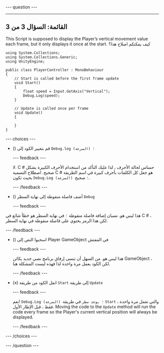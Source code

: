 
--- question ---

---
القائمة: السؤال 3 من 3
---

This Script is supposed to display the Player’s vertical movement value each frame, but it only displays it once at the start. كيف يمكنكم اصلاح هذا؟

```
using System.Collections;
using System.Collections.Generic;
using UnityEngine;

public class PlayerController : MonoBehaviour
{
    // Start is called before the first frame update
    void Start()
    {
        float speed = Input.GetAxis("Vertical");
        Debug.Log(speed);
    }

    // Update is called once per frame
    void Update()
    {

    }
}
```

--- choices ---

- () قم بتغيير الكود إلى `Debug.log (السرعة) ؛`

  --- feedback ---

  لا. C # حساس لحالة الأحرف ، لذا عليك التأكد من استخدام الأحرف الكبيرة بشكل صحيح. اصطلاح التسمية C # هو جعل كل الكلمات بأحرف كبيرة في اسم الطريقة بحيث تكون `Debug.Log (السرعة) ؛` صحيح.

  --- /feedback ---

- () أضف فاصلة منقوطة إلى نهاية السطر `Debug`


  --- feedback ---

هذا ليس هو. نسيان إضافة فاصلة منقوطة `؛` في نهاية السطر هو خطأ شائع في C # ، لكن هذا الرمز يحتوي على فاصلة منقوطة في نهاية السطر.

  --- /feedback ---

- () اسحبوا النص إلى Player GameObject في المفتش

  --- feedback ---

  هذا ليس هو. من السهل أن تنسى إرفاق برنامج نصي جديد بكائن GameObject ، لكن الكود يعمل مرة واحدة لذا فهذه ليست المشكلة هنا.

  --- /feedback ---

- (x) انقل الكود من طريقة `Start` إلى طريقة `Update`

  --- feedback ---

  نعم! `Debug.Log (السرعة) ؛ يوجد سطر` في طريقة `Start` ، والتي تعمل مرة واحدة فقط ، قبل الإطار الأول. Moving the code to the `Update` method will run the code every frame so the Player's current vertical position will always be displayed.

  --- /feedback ---

--- /choices ---

--- /question ---
